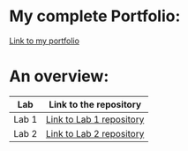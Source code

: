 # My complete Portfolio:
[Link to my portfolio](https://github.com/NickBevers/2imd-webtechadvanced-portfolio)

# An overview:
Lab | Link to the repository
----|-----------------------
Lab 1| [Link to Lab 1 repository](https://github.com/NickBevers/2imd-webtechadvanced-portfolio/tree/main/lab1-git)
Lab 2| [Link to Lab 2 repository](https://github.com/NickBevers/2imd-webtechadvanced-portfolio/tree/main/lab2)
